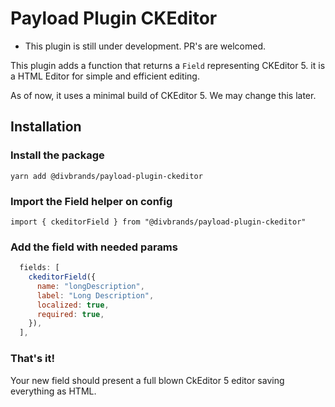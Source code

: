 # Payload Plugin CKEditor

* This plugin is still under development. PR's are welcomed.

This plugin adds a function that returns a `Field` representing CKEditor 5. it is a HTML Editor for simple and efficient editing.

As of now, it uses a minimal build of CKEditor 5. We may change this later.

## Installation

### Install the package

```
yarn add @divbrands/payload-plugin-ckeditor
```

### Import the Field helper on config

```
import { ckeditorField } from "@divbrands/payload-plugin-ckeditor"
```

### Add the field with needed params

```js
  fields: [
    ckeditorField({
      name: "longDescription",
      label: "Long Description",
      localized: true,
      required: true,
    }),
  ],
```

### That's it!

Your new field should present a full blown CkEditor 5 editor saving everything as HTML. 